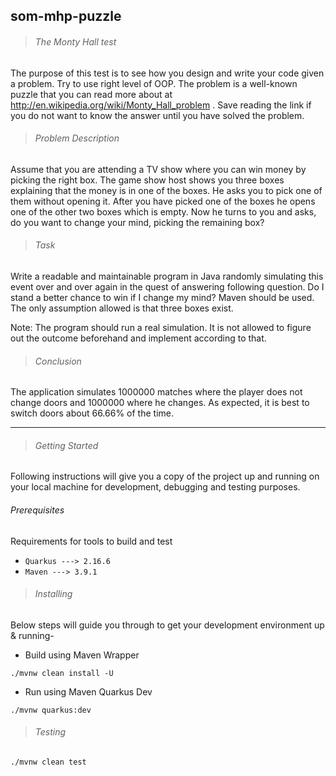 ## som-mhp-puzzle


> ###### The Monty Hall test

The purpose of this test is to see how you design and write your code given a problem. Try to use right level of OOP. The problem is a well-known puzzle that you can read more about at http://en.wikipedia.org/wiki/Monty_Hall_problem . Save reading the link if you do not want to know the answer until you have solved the problem.

> ###### Problem Description

Assume that you are attending a TV show where you can win money by picking the right box. The game show host shows you three boxes explaining that the money is in one of the boxes. He asks you to pick one of them without opening it. After you have picked one of the boxes he opens one of the other two boxes which is empty. Now he turns to you and asks, do you want to change your mind, picking the remaining box?

> ###### Task

Write a readable and maintainable program in Java randomly simulating this event over and over again in the quest of answering following question. Do I stand a better chance to win if I change my mind? Maven should be used. The only assumption allowed is that three boxes exist.

Note: The program should run a real simulation. It is not allowed to figure out the outcome beforehand and implement according to that.

> ###### Conclusion

The application simulates 1000000 matches where the player does not change doors and 1000000 where he changes.
As expected, it is best to switch doors about 66.66% of the time.

---

> ###### Getting Started
Following instructions will give you a copy of the project up and running on your local machine for development, debugging and testing purposes.

###### Prerequisites
Requirements for tools to build and test

- `Quarkus ---> 2.16.6`
- `Maven ---> 3.9.1`


> ###### Installing
Below steps will guide you through to get your development environment up & running-

- Build using Maven Wrapper

```./mvnw clean install -U```

- Run using Maven Quarkus Dev

```./mvnw quarkus:dev```

> ###### Testing

```./mvnw clean test```

